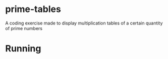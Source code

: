 # prime-tables
A coding exercise made to display multiplication tables of a certain quantity of prime numbers

# Running
